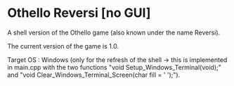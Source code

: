 # Othello Reversi [no GUI]
A shell version of the Othello game (also known under the name Reversi).

The current version of the game is 1.0.

Target OS : Windows (only for the refresh of the shell -> this is implemented in main.cpp with the two functions "void Setup_Windows_Terminal(void);" and "void Clear_Windows_Terminal_Screen(char fill = ' ');").
